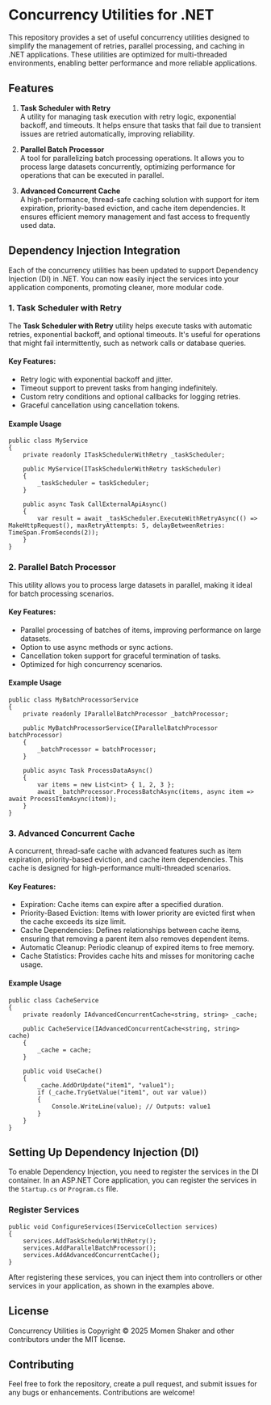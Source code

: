 Concurrency Utilities for .NET
==============================

This repository provides a set of useful concurrency utilities designed to simplify the management of retries, parallel processing, and caching in .NET applications. These utilities are optimized for multi-threaded environments, enabling better performance and more reliable applications.

Features
--------

1.  **Task Scheduler with Retry**\
    A utility for managing task execution with retry logic, exponential backoff, and timeouts. It helps ensure that tasks that fail due to transient issues are retried automatically, improving reliability.

2.  **Parallel Batch Processor**\
    A tool for parallelizing batch processing operations. It allows you to process large datasets concurrently, optimizing performance for operations that can be executed in parallel.

3.  **Advanced Concurrent Cache**\
    A high-performance, thread-safe caching solution with support for item expiration, priority-based eviction, and cache item dependencies. It ensures efficient memory management and fast access to frequently used data.

Dependency Injection Integration
--------------------------------

Each of the concurrency utilities has been updated to support Dependency Injection (DI) in .NET. You can now easily inject the services into your application components, promoting cleaner, more modular code.

### 1\. **Task Scheduler with Retry**

The **Task Scheduler with Retry** utility helps execute tasks with automatic retries, exponential backoff, and optional timeouts. It's useful for operations that might fail intermittently, such as network calls or database queries.

#### Key Features:

-   Retry logic with exponential backoff and jitter.
-   Timeout support to prevent tasks from hanging indefinitely.
-   Custom retry conditions and optional callbacks for logging retries.
-   Graceful cancellation using cancellation tokens.

#### Example Usage

```
public class MyService
{
    private readonly ITaskSchedulerWithRetry _taskScheduler;

    public MyService(ITaskSchedulerWithRetry taskScheduler)
    {
        _taskScheduler = taskScheduler;
    }

    public async Task CallExternalApiAsync()
    {
        var result = await _taskScheduler.ExecuteWithRetryAsync(() => MakeHttpRequest(), maxRetryAttempts: 5, delayBetweenRetries: TimeSpan.FromSeconds(2));
    }
}
```

### 2\. **Parallel Batch Processor**

This utility allows you to process large datasets in parallel, making it ideal for batch processing scenarios.

#### Key Features:

-   Parallel processing of batches of items, improving performance on large datasets.
-   Option to use async methods or sync actions.
-   Cancellation token support for graceful termination of tasks.
-   Optimized for high concurrency scenarios.

#### Example Usage

```
public class MyBatchProcessorService
{
    private readonly IParallelBatchProcessor _batchProcessor;

    public MyBatchProcessorService(IParallelBatchProcessor batchProcessor)
    {
        _batchProcessor = batchProcessor;
    }

    public async Task ProcessDataAsync()
    {
        var items = new List<int> { 1, 2, 3 };
        await _batchProcessor.ProcessBatchAsync(items, async item => await ProcessItemAsync(item));
    }
}
```

### 3\. **Advanced Concurrent Cache**

A concurrent, thread-safe cache with advanced features such as item expiration, priority-based eviction, and cache item dependencies. This cache is designed for high-performance multi-threaded scenarios.

#### Key Features:

-   Expiration: Cache items can expire after a specified duration.
-   Priority-Based Eviction: Items with lower priority are evicted first when the cache exceeds its size limit.
-   Cache Dependencies: Defines relationships between cache items, ensuring that removing a parent item also removes dependent items.
-   Automatic Cleanup: Periodic cleanup of expired items to free memory.
-   Cache Statistics: Provides cache hits and misses for monitoring cache usage.

#### Example Usage

```
public class CacheService
{
    private readonly IAdvancedConcurrentCache<string, string> _cache;

    public CacheService(IAdvancedConcurrentCache<string, string> cache)
    {
        _cache = cache;
    }

    public void UseCache()
    {
        _cache.AddOrUpdate("item1", "value1");
        if (_cache.TryGetValue("item1", out var value))
        {
            Console.WriteLine(value); // Outputs: value1
        }
    }
}
```


Setting Up Dependency Injection (DI)
------------------------------------

To enable Dependency Injection, you need to register the services in the DI container. In an ASP.NET Core application, you can register the services in the `Startup.cs` or `Program.cs` file.

### Register Services


    public void ConfigureServices(IServiceCollection services)
    {
        services.AddTaskSchedulerWithRetry();
        services.AddParallelBatchProcessor();
        services.AddAdvancedConcurrentCache();
    }


After registering these services, you can inject them into controllers or other services in your application, as shown in the examples above.

License
-------

Concurrency Utilities is Copyright © 2025 Momen Shaker and other contributors under the MIT license.

Contributing
------------

Feel free to fork the repository, create a pull request, and submit issues for any bugs or enhancements. Contributions are welcome!
